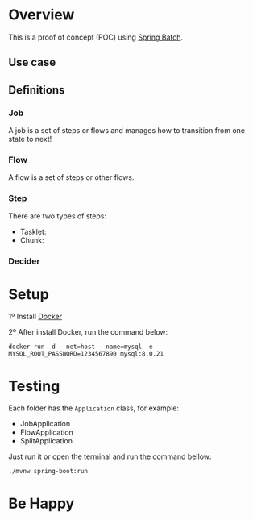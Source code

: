 # Overview

This is a proof of concept (POC) using [Spring Batch](https://spring.io/projects/spring-batch).

## Use case

## Definitions

### Job

A job is a set of steps or flows and manages how to transition from one state to next!

### Flow

A flow is a set of steps or other flows.

### Step

There are two types of steps:

* Tasklet: 
* Chunk: 

### Decider

# Setup

1º Install [Docker](https://docs.docker.com/get-docker/)

2º After install Docker, run the command below:

`docker run -d --net=host --name=mysql -e MYSQL_ROOT_PASSWORD=1234567890 mysql:8.0.21`

# Testing

Each folder has the `Application` class, for example:

- JobApplication
- FlowApplication
- SplitApplication

Just run it or open the terminal and run the command bellow:

`./mvnw spring-boot:run`

# Be Happy